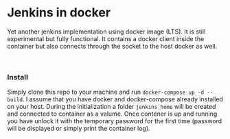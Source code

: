 # Jenkins in docker 

Yet another jenkins implementation using docker image (LTS). It is still experimental but fully functional. It contains a docker client inside the container but also connects through the socket to the host docker as well.

<br />

### Install

Simply clone this repo to your machine and run `docker-compose up -d --build`. I assume that you have docker and docker-compose already installed on your host. During the initialization a folder `jenkins_home` will be created and connected to container as a valume. 
Once contener is up and running you have unlock it with the temporary password for the first time (password will be displayed or simply print the container log).

